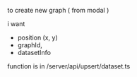 
to create new graph ( from modal )

i want 
- position (x, y)
- graphId,
- datasetInfo

function is in /server/api/upsert/dataset.ts

